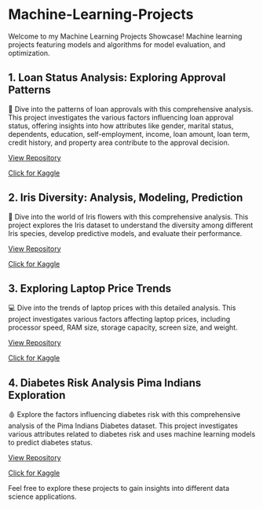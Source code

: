 # Machine-Learning-Projects

Welcome to my Machine Learning Projects Showcase!
Machine learning projects featuring models and algorithms for model evaluation, and optimization.

## 1. Loan Status Analysis: Exploring Approval Patterns

🏦 Dive into the patterns of loan approvals with this comprehensive analysis. This project investigates the various factors influencing loan approval status, offering insights into how attributes like gender, marital status, dependents, education, self-employment, income, loan amount, loan term, credit history, and property area contribute to the approval decision.

[View Repository](https://github.com/msjahid/Machine-Learning-Projects/tree/main/Loan-Approval-Patterns)

[Click for Kaggle](https://www.kaggle.com/code/msjahid/loan-status-analysis-exploring-approval-patterns)

## 2. Iris Diversity: Analysis, Modeling, Prediction

🌸 Dive into the world of Iris flowers with this comprehensive analysis. This project explores the Iris dataset to understand the diversity among different Iris species, develop predictive models, and evaluate their performance.

[View Repository](https://github.com/msjahid/Machine-Learning-Projects/tree/main/iris_prediction)

[Click for Kaggle](https://www.kaggle.com/code/msjahid/iris-diversity-analysis-modeling-prediction)

## 3. Exploring Laptop Price Trends

💻 Dive into the trends of laptop prices with this detailed analysis. This project investigates various factors affecting laptop prices, including processor speed, RAM size, storage capacity, screen size, and weight.

[View Repository](https://github.com/msjahid/Machine-Learning-Projects/tree/main/laptop_price)

[Click for Kaggle](https://www.kaggle.com/code/msjahid/exploring-laptop-price-trends)

## 4. Diabetes Risk Analysis Pima Indians Exploration

🩸 Explore the factors influencing diabetes risk with this comprehensive analysis of the Pima Indians Diabetes dataset. This project investigates various attributes related to diabetes risk and uses machine learning models to predict diabetes status.

[View Repository](https://github.com/msjahid/Machine-Learning-Projects/tree/main/Diabetes-Risk-Analysis)

[Click for Kaggle](https://www.kaggle.com/code/msjahid/diabetes-risk-analysis-pima-indians-exploration)

Feel free to explore these projects to gain insights into different data science applications.
